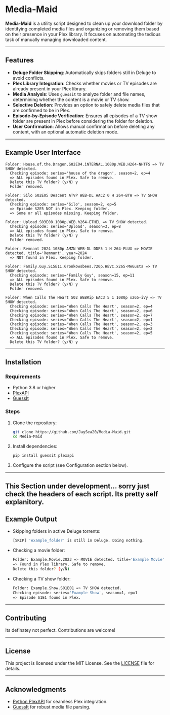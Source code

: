 # Media-Maid

**Media-Maid** is a utility script designed to clean up your download folder by identifying completed media files and organizing or removing them based on their presence in your Plex library. It focuses on automating the tedious task of manually managing downloaded content.

---

## Features

- **Deluge Folder Skipping**: Automatically skips folders still in Deluge to avoid conflicts.
- **Plex Library Integration**: Checks whether movies or TV episodes are already present in your Plex library.
- **Media Analysis**: Uses `guessit` to analyze folder and file names, determining whether the content is a movie or TV show.
- **Selective Deletion**: Provides an option to safely delete media files that are confirmed to be in Plex.
- **Episode-by-Episode Verification**: Ensures all episodes of a TV show folder are present in Plex before considering the folder for deletion.
- **User Confirmation**: Allows manual confirmation before deleting any content, with an optional automatic deletion mode.


---

## Example User Interface

```Terminal
Folder: House.of.the.Dragon.S02E04.iNTERNAL.1080p.WEB.H264-NHTFS => TV SHOW detected.
  Checking episode: series='house of the dragon', season=2, ep=4
  => ALL episodes found in Plex. Safe to remove.
  Delete this TV folder? (y/N) y
  Folder removed.

Folder: Silo S02E05 Descent ATVP WEB-DL AAC2 0 H 264-BTW => TV SHOW detected.
  Checking episode: series='Silo', season=2, ep=5
  => Episode S2E5 NOT in Plex. Keeping folder.
  => Some or all episodes missing. Keeping folder.

Folder: Upload.S03E08.1080p.WEB.h264-ETHEL => TV SHOW detected.
  Checking episode: series='Upload', season=3, ep=8
  => ALL episodes found in Plex. Safe to remove.
  Delete this TV folder? (y/N) y
  Folder removed.

Folder: Remnant 2024 1080p AMZN WEB-DL DDP5 1 H 264-FLUX => MOVIE detected. title='Remnant', year=2024
  => NOT found in Plex. Keeping folder.

Folder: Family.Guy.S15E11.Gronkowsbees.720p.HEVC.x265-MeGusta => TV SHOW detected.
  Checking episode: series='Family Guy', season=15, ep=11
  => ALL episodes found in Plex. Safe to remove.
  Delete this TV folder? (y/N) y
  Folder removed.

Folder: When Calls The Heart S02 WEBRip EAC3 5 1 1080p x265-iVy => TV SHOW detected.
  Checking episode: series='When Calls The Heart', season=2, ep=4
  Checking episode: series='When Calls The Heart', season=2, ep=6
  Checking episode: series='When Calls The Heart', season=2, ep=7
  Checking episode: series='When Calls The Heart', season=2, ep=1
  Checking episode: series='When Calls The Heart', season=2, ep=3
  Checking episode: series='When Calls The Heart', season=2, ep=2
  Checking episode: series='When Calls The Heart', season=2, ep=5
  => ALL episodes found in Plex. Safe to remove.
  Delete this TV folder? (y/N) y
```

---

## Installation

### Requirements

- Python 3.8 or higher
- [PlexAPI](https://github.com/pkkid/python-plexapi)
- [GuessIt](https://github.com/guessit-io/guessit)

### Steps

1. Clone the repository:
   ```bash
   git clone https://github.com/JaySea20/Media-Maid.git
   cd Media-Maid
   ```

2. Install dependencies:
   ```bash
   pip install guessit plexapi
   ```

3. Configure the script (see Configuration section below).


---
This Section under development... sorry
just check the headers of each script. Its pretty self explanitory.
---

## Example Output

- Skipping folders in active Deluge torrents:
  ```bash
  [SKIP] 'example_folder' is still in Deluge. Doing nothing.
  ```

- Checking a movie folder:
  ```bash
  Folder: Example.Movie.2023 => MOVIE detected. title='Example Movie', year=2023
  => Found in Plex library. Safe to remove.
  Delete this folder? (y/N)
  ```

- Checking a TV show folder:
  ```bash
  Folder: Example.Show.S01E01 => TV SHOW detected.
  Checking episode: series='Example Show', season=1, ep=1
  => Episode S1E1 found in Plex.
  ```

---

## Contributing

Its definatey not perfect. 
Contributions are welcome!

---

## License

This project is licensed under the MIT License. See the [LICENSE](LICENSE) file for details.

---

## Acknowledgments

- [Python PlexAPI](https://github.com/pkkid/python-plexapi) for seamless Plex integration.
- [GuessIt](https://github.com/guessit-io/guessit) for robust media file parsing.
